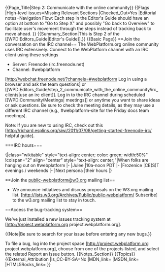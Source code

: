 {{Page_Title|Step 2: Communicate with the online community}}
{{Flags
|High-level issues=Missing Relevant Sections
|Checked_Out=Yes
|Editorial notes=Navigation Flow:
Each step in the Editor's Guide should have an option at bottom to "Go to Step X" and possibly "Go back to Overview" to facilitate user's movement through the steps instead of tracking back to move ahead.
}}
{{Summary_Section|This is Step 2 of the [[WPD:Editors_Guide|Editor's Guide]].}}
{{Basic Page}}
==Join the conversation on the IRC channel==
The WebPlatform.org online community uses IRC extensively. Connect to the WebPlatform channel with an IRC client using these settings
* Server: Freenode (irc.freenode.net)
* Channel: #webplatform

[http://webchat.freenode.net/?channels=#webplatform Log in using a browser and ask the team questions] or [[WPD:Editors_Guide/step_2_communicate_with_the_online_community/irc_clients|use an irc client]]. Log in to the IRC channel during scheduled [[WPD:Community/Meetings| meetings]] or anytime you want to share ideas or ask questions. Be sure to check the meeting details, as they may use a different IRC channel (e.g., #webplatform-site for the Friday docs team meetings).

Note: If you are new to using IRC, check out this [http://richard.esplins.org/siwi/2011/07/08/getting-started-freenode-irc/ helpful guide].

===IRC hours===

{|class="wikitable" style="text-align: center; color: green; width:50%"
!colspan="2" align="center" style="text-align: center;"|When folks are hanging out on #webplatform
|-
|Julee
|10a-noon PDT
|-
|Frozenice
|CE(S)T evenings / weekends
|-
|Next persona
|their hours
|}

==Join the public-webplatform@w3.org mailing list==
* We announce initiatives and discuss proposals on the W3.org mailing list. [http://lists.w3.org/Archives/Public/public-webplatform/ Subscribe] to the w3.org mailing list to stay in touch.

==Access the bug-tracking system==

We've just installed a new issues tracking system at [http://project.webplatform.org project.webplatform.org].

{{Note|Be sure to search for your issue before entering any new bugs.}}

To file a bug, log into the project space [http://project.webplatform.org project.webplatform.org], choose from one of the projects listed, and select the related Report an Issue button.
{{Notes_Section}}
{{Topics}}
{{External_Attribution
|Is_CC-BY-SA=No
|MDN_link=
|MSDN_link=
|HTML5Rocks_link=
}}